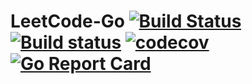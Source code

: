 # LeetCode-Go [![Build Status](https://travis-ci.org/LeetCode101/LeetCode-Go.svg?branch=master)](https://travis-ci.org/LeetCode101/LeetCode-Go) [![Build status](https://ci.appveyor.com/api/projects/status/pvfb3m19eo4fui43/branch/master?svg=true)](https://ci.appveyor.com/project/Frederick-S/leetcode-go/branch/master) [![codecov](https://codecov.io/gh/LeetCode101/LeetCode-Go/branch/master/graph/badge.svg)](https://codecov.io/gh/LeetCode101/LeetCode-Go) [![Go Report Card](https://goreportcard.com/badge/github.com/LeetCode101/LeetCode-Go)](https://goreportcard.com/report/github.com/LeetCode101/LeetCode-Go)
